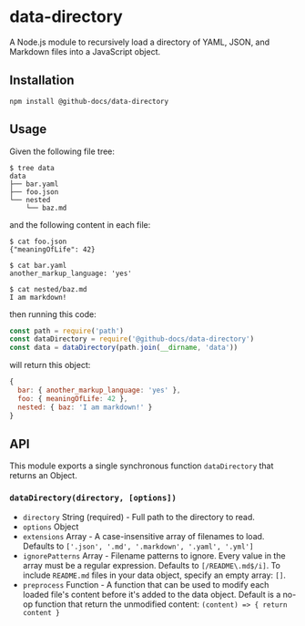 # data-directory

A Node.js module to recursively load a directory of YAML, JSON, and Markdown files into a JavaScript object.

## Installation

```
npm install @github-docs/data-directory
```

## Usage

Given the following file tree:

```
$ tree data
data
├── bar.yaml
├── foo.json
└── nested
    └── baz.md
```

and the following content in each file:

```
$ cat foo.json
{"meaningOfLife": 42}

$ cat bar.yaml
another_markup_language: 'yes'

$ cat nested/baz.md
I am markdown!
```

then running this code:

```js
const path = require('path')
const dataDirectory = require('@github-docs/data-directory')
const data = dataDirectory(path.join(__dirname, 'data'))
```

will return this object:

```js
{
  bar: { another_markup_language: 'yes' },
  foo: { meaningOfLife: 42 },
  nested: { baz: 'I am markdown!' }
}
```

## API

This module exports a single synchronous function `dataDirectory` that returns
an Object.

### `dataDirectory(directory, [options])`

- `directory` String (required) - Full path to the directory to read.
- `options` Object
- `extensions` Array - A case-insensitive array of filenames to load. Defaults to `['.json', '.md', '.markdown', '.yaml', '.yml']`
- `ignorePatterns` Array - Filename patterns to ignore. Every value in the array must be a regular expression. Defaults to `[/README\.md$/i]`. To include `README.md` files in your data object, specify an empty array: `[]`.
- `preprocess` Function - A function that can be used to modify each loaded file's content before it's added to the data object. Default is a no-op function that return the unmodified content: `(content) => { return content }`